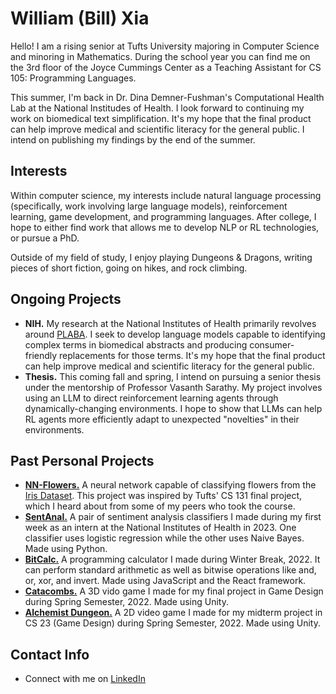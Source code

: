 # William (Bill) Xia
Hello! I am a rising senior at Tufts University majoring in Computer Science and minoring in Mathematics. During the school year you can find me on the 3rd floor of the Joyce Cummings Center as a Teaching Assistant for CS 105: Programming Languages.

This summer, I'm back in Dr. Dina Demner-Fushman's Computational Health Lab at the National Institudes of Health. I look forward to continuing my work on biomedical text simplification. It's my hope that the final product can help improve medical and scientific literacy for the general public. I intend on publishing my findings by the end of the summer. 

## Interests
Within computer science, my interests include natural language processing (specifically, work involving large language models), reinforcement learning, game development, and programming languages. After college, I hope to either find work that allows me to develop NLP or RL technologies, or pursue a PhD.

Outside of my field of study, I enjoy playing Dungeons & Dragons, writing pieces of short fiction, going on hikes, and rock climbing.

## Ongoing Projects
- **NIH.** My research at the National Institutes of Health primarily revolves around [PLABA](https://bionlp.nlm.nih.gov/plaba2024/). I seek to develop language models capable to identifying complex terms in biomedical abstracts and producing consumer-friendly replacements for those terms. It's my hope that the final product can help improve medical and scientific literacy for the general public. 
- **Thesis.** This coming fall and spring, I intend on pursuing a senior thesis under the mentorship of Professor Vasanth Sarathy. My project involves using an LLM to direct reinforcement learning agents through dynamically-changing environments. I hope to show that LLMs can help RL agents more efficiently adapt to unexpected "novelties" in their environments. 

## Past Personal Projects
- [**NN-Flowers.**](https://github.com/onionLad/NN-flowers) A neural network capable of classifying flowers from the [Iris Dataset](https://en.wikipedia.org/wiki/Iris_flower_data_set). This project was inspired by Tufts' CS 131 final project, which I heard about from some of my peers who took the course.
- [**SentAnal.**](https://github.com/onionLad/SentimentAnalyzer) A pair of sentiment analysis classifiers I made during my first week as an intern at the National Institutes of Health in 2023. One classifier uses logistic regression while the other uses Naive Bayes. Made using Python.
- [**BitCalc.**](https://github.com/onionLad/BitCalc) A programming calculator I made during Winter Break, 2022. It can perform standard arithmetic as well as bitwise operations like and, or, xor, and invert. Made using JavaScript and the React framework.
- [**Catacombs.**](https://team-catacombs.itch.io/catacombs) A 3D vido game I made for my final project in Game Design during Spring Semester, 2022. Made using Unity.
- [**Alchemist Dungeon.**](https://alko08.itch.io/alchemists-dungeon) A 2D video game I made for my midterm project in CS 23 (Game Design) during Spring Semester, 2022. Made using Unity.

## Contact Info
- Connect with me on <a href="https://www.linkedin.com/in/william-xia-ab40b2218/">LinkedIn</a>
